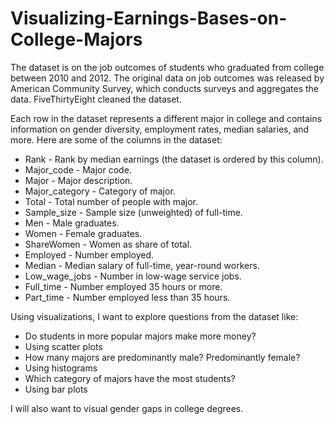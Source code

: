 # Visualizing-Earnings-Bases-on-College-Majors

The dataset is on the job outcomes of students who graduated from college between 2010 and 2012. The original data on job outcomes was released by American Community Survey, which conducts surveys and aggregates the data. FiveThirtyEight cleaned the dataset.

Each row in the dataset represents a different major in college and contains information on gender diversity, employment rates, median salaries, and more. Here are some of the columns in the dataset:

   * Rank - Rank by median earnings (the dataset is ordered by this column).
   * Major_code - Major code.
   * Major - Major description.
   * Major_category - Category of major.
   * Total - Total number of people with major.
   * Sample_size - Sample size (unweighted) of full-time.
   * Men - Male graduates.
   * Women - Female graduates.
   * ShareWomen - Women as share of total.
   * Employed - Number employed.
   * Median - Median salary of full-time, year-round workers.
   * Low_wage_jobs - Number in low-wage service jobs.
   * Full_time - Number employed 35 hours or more.
   * Part_time - Number employed less than 35 hours.
   
Using visualizations, I want to explore questions from the dataset like:

   * Do students in more popular majors make more money?
   * Using scatter plots
   * How many majors are predominantly male? Predominantly female?
   * Using histograms
   * Which category of majors have the most students?
   * Using bar plots
 
I will also want to visual gender gaps in college degrees.
